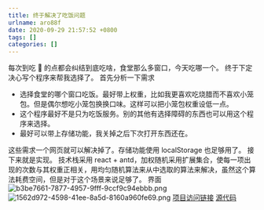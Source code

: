 ```yaml
---
title: 终于解决了吃饭问题
urlname: aro88f
date: 2020-09-29 21:57:52 +0800
tags: []
categories: []
---
```


每次到吃 🍚 的点都会纠结到底吃啥，食堂那么多窗口，今天吃哪一个。
终于下定决心写个程序来帮我选择了。
首先分析一下需求

- 选择食堂的哪个窗口吃饭。最好带上权重，比如我更喜欢吃烧腊而不喜欢小笼包。但是偶尔想吃小笼包换换口味。这样可以把小笼包权重设低一点。
- 这个程序最好不是只为吃饭服务。别的其他有选择障碍的东西也可以用这个程序来选择。
- 最好可以带上存储功能，我关掉之后下次打开东西还在。

这些需求一个网页就可以解决掉了。存储功能使用 localStorage 也足够用了。
接下来就是实现。
技术栈采用 react + antd，加权随机采用扩展集合，使每一项出现的次数与其权重正相关，用均匀随机算法来从中选取的算法来解决，虽然这个算法耗费空间，但是对于这个场景来说足够了。
界面
![b3be7661-7877-4957-9fff-9ccf9c94ebbb.png](https://cdn.nlark.com/yuque/0/2020/png/328252/1601387936578-a7085974-d3c6-4d49-ae4d-9d900255595a.png#align=left&display=inline&height=1354&margin=%5Bobject%20Object%5D&name=b3be7661-7877-4957-9fff-9ccf9c94ebbb.png&originHeight=1354&originWidth=1084&size=80328&status=done&style=none&width=1084)
![1562d972-4598-41ee-8a5d-8160a960fe69.png](https://cdn.nlark.com/yuque/0/2020/png/328252/1601387946304-ffcfc369-bc2b-4f6d-af6d-d6a797c63612.png#align=left&display=inline&height=348&margin=%5Bobject%20Object%5D&name=1562d972-4598-41ee-8a5d-8160a960fe69.png&originHeight=348&originWidth=858&size=30403&status=done&style=none&width=858)
[项目访问链接](https://select.lmikoto.com/)
[源代码](https://github.com/lmikoto/select)
